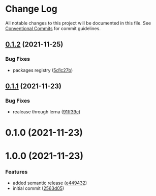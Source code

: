 # Change Log

All notable changes to this project will be documented in this file.
See [Conventional Commits](https://conventionalcommits.org) for commit guidelines.

## [0.1.2](https://github.com/tiagobcoelho/lerna-monorepo/compare/@tbcexp/uilib-text@0.1.1...@tbcexp/uilib-text@0.1.2) (2021-11-25)


### Bug Fixes

* packages registry ([5d1c27b](https://github.com/tiagobcoelho/lerna-monorepo/commit/5d1c27ba26244f629ace0e3a728c0f21b68cf7c5))





## [0.1.1](https://github.com/tiagobcoelho/lerna-monorepo/compare/@tbcexp/uilib-text@0.1.0...@tbcexp/uilib-text@0.1.1) (2021-11-23)


### Bug Fixes

* realease through lerna ([91ff39c](https://github.com/tiagobcoelho/lerna-monorepo/commit/91ff39c683c9118b3e34e515cf3b45d3bbe6ce78))





# 0.1.0 (2021-11-23)



# 1.0.0 (2021-11-23)


### Features

* added semantic release ([e449432](https://github.com/tiagobcoelho/lerna-monorepo/commit/e4494321f6fe9c491d73542919fcbfeb3ddfe67a))
* initial commit ([2563d05](https://github.com/tiagobcoelho/lerna-monorepo/commit/2563d05f831c261a4ab607c848c5d504bb47c66b))
